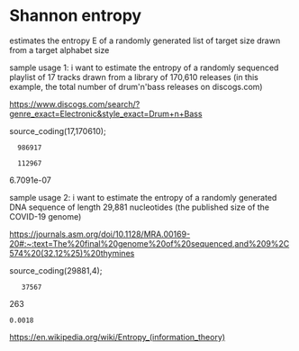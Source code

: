 # Shannon entropy
estimates the entropy E of a randomly generated list of target size drawn from a target alphabet size

sample usage 1: i want to estimate the entropy of a randomly sequenced playlist of 17 tracks drawn from a library of 170,610 releases (in this example, the total number of drum'n'bass releases on discogs.com)

https://www.discogs.com/search/?genre_exact=Electronic&style_exact=Drum+n+Bass

source_coding(17,170610);

      986917

      112967

   6.7091e-07
   
   
sample usage 2: i want to estimate the entropy of a randomly generated DNA sequence of length 29,881 nucleotides (the published size of the COVID-19 genome)

https://journals.asm.org/doi/10.1128/MRA.00169-20#:~:text=The%20final%20genome%20of%20sequenced,and%209%2C574%20(32.12%25)%20thymines

source_coding(29881,4);

       37567

   263

    0.0018

https://en.wikipedia.org/wiki/Entropy_(information_theory)
